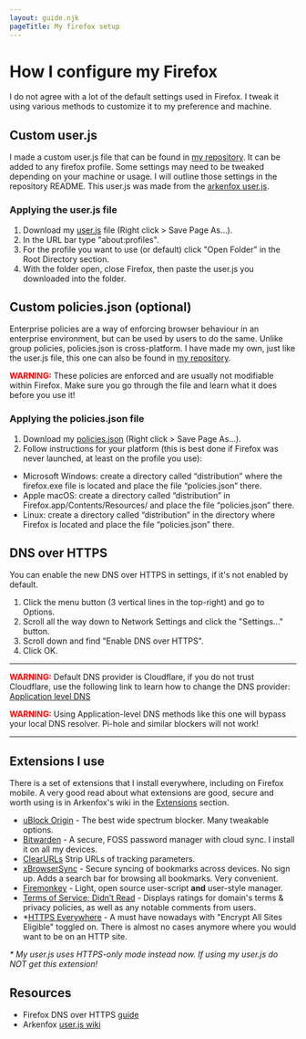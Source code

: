 ```yaml
---
layout: guide.njk
pageTitle: My firefox setup
---
```


# How I configure my Firefox

I do not agree with a lot of the default settings used in Firefox. I tweak it using various methods to customize it to my preference and machine.

## Custom user.js

I made a custom user.js file that can be found in [my repository](https://github.com/Kellegram/my-firefox-setup). It can be added to any firefox profile. Some settings may need to be tweaked depending on your machine or usage. I will outline those settings in the repository README. This user.js was made from the [arkenfox user.js](https://github.com/arkenfox/user.js). 

### Applying the user.js file

1. Download my [user.js](https://raw.githubusercontent.com/Kellegram/my-firefox-setup/master/user.js) file (Right click > Save Page As...).
2. In the URL bar type "about:profiles".
3. For the profile you want to use (or default) click "Open Folder" in the Root Directory section.
4. With the folder open, close Firefox, then paste the user.js you downloaded into the folder.

## Custom policies.json (optional)

Enterprise policies are a way of enforcing browser behaviour in an enterprise environment, but can be used by users to do the same. Unlike group policies, policies.json is cross-platform. I have made my own, just like the user.js file, this one can also be found in [my repository](https://github.com/Kellegram/my-firefox-setup).

<span style="color:red"> **WARNING:**</span> These policies are enforced and are usually not modifiable within Firefox. Make sure you go through the file and learn what it does before you use it!

### Applying the policies.json file

1. Download my [policies.json](https://raw.githubusercontent.com/Kellegram/my-firefox-setup/master/policies.json) (Right click > Save Page As...).
2. Follow instructions for your platform (this is best done if Firefox was never launched, at least on the profile you use):

- Microsoft Windows: create a directory called “distribution” where the firefox.exe file is located and place the file “policies.json” there.
- Apple macOS: create a directory called “distribution” in Firefox.app/Contents/Resources/ and place the file “policies.json” there.
- Linux: create a directory called “distribution” in the directory where Firefox is located and place the file “policies.json” there.

## DNS over HTTPS

You can enable the new DNS over HTTPS in settings, if it's not enabled by default.

1. Click the menu button (3 vertical lines in the top-right) and go to Options.
2. Scroll all the way down to Network Settings and click the "Settings..." button.
3. Scroll down and find "Enable DNS over HTTPS".
4. Click OK.

---

<span style="color:red"> **WARNING:**</span> Default DNS provider is Cloudflare, if you do not trust Cloudflare, use the following link to learn how to change the DNS provider: [Application level DNS](https://wiki.archlinux.org/index.php/Domain_name_resolution#Application-level_DNS)

<span style="color:red"> **WARNING:**</span> Using Application-level DNS methods like this one will bypass your local DNS resolver. Pi-hole and similar blockers will not work!

---

## Extensions I use

There is a set of extensions that I install everywhere, including on Firefox mobile. A very good read about what extensions are good, secure and worth using is in Arkenfox's wiki in the [Extensions](https://github.com/arkenfox/user.js/wiki/4.1-Extensions) section.

- [uBlock Origin](https://addons.mozilla.org/en-GB/firefox/addon/ublock-origin/) - The best wide spectrum blocker. Many tweakable options.
- [Bitwarden](https://addons.mozilla.org/en-GB/firefox/addon/bitwarden-password-manager/) - A secure, FOSS password manager with cloud sync. I install it on all my devices.
- [ClearURLs](https://addons.mozilla.org/en-US/firefox/addon/clearurls/) Strip URLs of tracking parameters.
- [xBrowserSync](https://addons.mozilla.org/en-US/firefox/addon/xbs/) - Secure syncing of bookmarks across devices. No sign up. Adds a search bar for browsing all bookmarks. Very convenient.
- [Firemonkey](https://addons.mozilla.org/en-US/firefox/addon/firemonkey/) - Light, open source user-script **and** user-style manager.
- [Terms of Service; Didn’t Read](https://addons.mozilla.org/en-US/firefox/addon/terms-of-service-didnt-read/) - Displays ratings for domain's terms & privacy policies, as well as any notable comments from users.
- *[HTTPS Everywhere](https://addons.mozilla.org/en-GB/firefox/addon/https-everywhere/) - A must have nowadays with "Encrypt All Sites Eligible" toggled on. There is almost no cases anymore where you would want to be on an HTTP site.

_* My user.js uses HTTPS-only mode instead now. If using my user.js do NOT get this extension!_

## Resources

- Firefox DNS over HTTPS [guide](https://support.mozilla.org/en-US/kb/firefox-dns-over-https)
- Arkenfox [user.js wiki](https://github.com/arkenfox/user.js/wiki)
